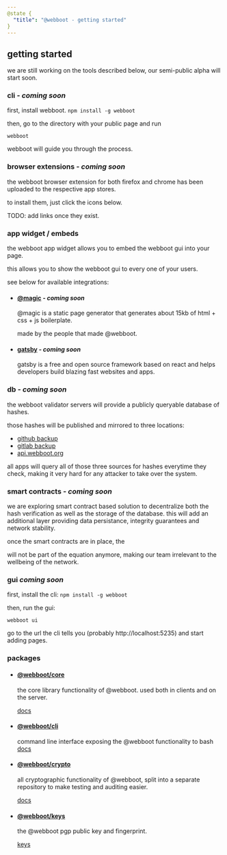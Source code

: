 ```yaml
---
@state {
  "title": "@webboot - getting started"
}
---
```


<div>

## getting started

we are still working on the tools described below,
our semi-public alpha will start soon.

### cli *- coming soon*

first, install webboot.
`npm install -g webboot`

then, go to the directory with your public page and run

`webboot`

webboot will guide you through the process.

### browser extensions *- coming soon*

the webboot browser extension for both firefox and chrome
has been uploaded to the respective app stores.

to install them, just click the icons below.

TODO: add links once they exist.

### app widget / embeds

the webboot app widget allows you to embed the webboot gui into your page.

this allows you to show the webboot gui to every one of your users.

see below for available integrations:

* #### [@magic](https://magic.github.io) *- coming soon*

  @magic is a static page generator that generates about 15kb of html + css + js boilerplate.

  made by the people that made @webboot.

* #### [gatsby](https://www.gatsbyjs.org/) *- coming soon*
  gatsby is a free and open source framework based on react
  and helps developers build blazing fast websites and apps.


### db *- coming soon*

the webboot validator servers will provide a publicly queryable database of hashes.

those hashes will be published and mirrored to three locations:

* [github backup](https://github.com/webboot/db)
* [gitlab backup](https://gitlab.com/webboot/db)
* [api.webboot.org](https://api.webboot.org/)

all apps will query all of those three sources for hashes everytime they check,
making it very hard for any attacker to take over the system.

### smart contracts *- coming soon*

we are exploring smart contract based solution to decentralize both
the hash verification as well as the storage of the database.
this will add an additional layer providing
data persistance, integrity guarantees and network stability.

once the smart contracts are in place, the
<Link to="https://en.wikipedia.org/wiki/Bus_factor" text="hit by a bus problem"></Link>
will not be part of the equation anymore,
making our team irrelevant to the wellbeing of the network.

### gui *coming soon*

first, install the cli:
`npm install -g webboot`

then, run the gui:

`webboot ui`

go to the url the cli tells you (probably http://localhost:5235) and start adding pages.

### packages

* #### [@webboot/core](https://github.com/webboot/core)

  the core library functionality of @webboot. used both in clients and on the server.

  [docs](https://docs.webboot.org/core)

* #### [@webboot/cli](https://github.com/webboot/cli)

  command line interface exposing the @webboot functionality to bash
  [docs](https://docs.webboot.org/cli)

* #### [@webboot/crypto](https://github.com/webboot/crypto)

  all cryptographic functionality of @webboot,
  split into a separate repository to make testing and auditing easier.

  [docs](https://docs.webboot.org/crypto)

* #### [@webboot/keys](https://github.com/webboot/keys)

  the @webboot pgp public key and fingerprint.

  [keys](https://docs.webboot.org/keys)
